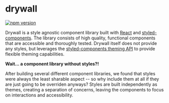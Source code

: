 # drywall

[![npm version](https://badge.fury.io/js/drywall.svg)](https://badge.fury.io/js/drywall)

Drywall is a style agnostic component library built with [React](https://reactjs.org/) and
[styled-components](https://www.styled-components.com/).
The library consists of high quality, functional components that are accessible and thoroughly tested.
Drywall itself does not provide any styles, but leverages the
[styled-components theming API](https://www.styled-components.com/docs/advanced#theming)
to provide flexible theming capabilities.

**Wait... a component library without styles?!**

After building several different component libraries, we found that styles were always the least
sharable aspect -- so why include them at all if they are just going to be overriden anyways?
Styles are built independently as themes, creating a separation of concerns,
leaving the components to focus on interactions and accessibility.
